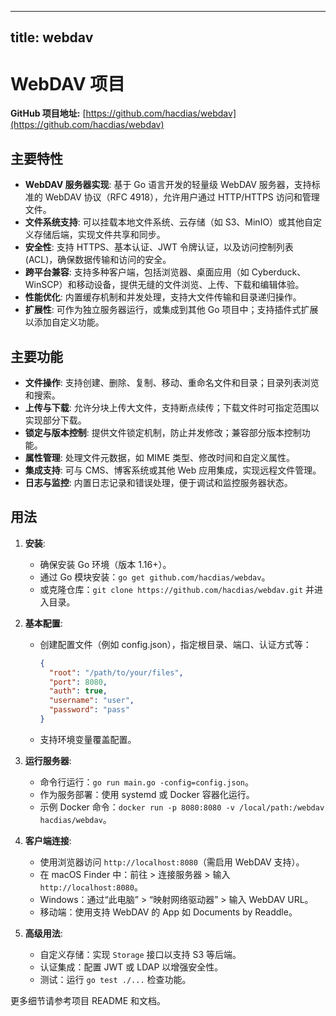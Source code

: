 
---
title: webdav
---

# WebDAV 项目

**GitHub 项目地址:** [https://github.com/hacdias/webdav](https://github.com/hacdias/webdav)

## 主要特性
- **WebDAV 服务器实现**: 基于 Go 语言开发的轻量级 WebDAV 服务器，支持标准的 WebDAV 协议（RFC 4918），允许用户通过 HTTP/HTTPS 访问和管理文件。
- **文件系统支持**: 可以挂载本地文件系统、云存储（如 S3、MinIO）或其他自定义存储后端，实现文件共享和同步。
- **安全性**: 支持 HTTPS、基本认证、JWT 令牌认证，以及访问控制列表 (ACL)，确保数据传输和访问的安全。
- **跨平台兼容**: 支持多种客户端，包括浏览器、桌面应用（如 Cyberduck、WinSCP）和移动设备，提供无缝的文件浏览、上传、下载和编辑体验。
- **性能优化**: 内置缓存机制和并发处理，支持大文件传输和目录递归操作。
- **扩展性**: 可作为独立服务器运行，或集成到其他 Go 项目中；支持插件式扩展以添加自定义功能。

## 主要功能
- **文件操作**: 支持创建、删除、复制、移动、重命名文件和目录；目录列表浏览和搜索。
- **上传与下载**: 允许分块上传大文件，支持断点续传；下载文件时可指定范围以实现部分下载。
- **锁定与版本控制**: 提供文件锁定机制，防止并发修改；兼容部分版本控制功能。
- **属性管理**: 处理文件元数据，如 MIME 类型、修改时间和自定义属性。
- **集成支持**: 可与 CMS、博客系统或其他 Web 应用集成，实现远程文件管理。
- **日志与监控**: 内置日志记录和错误处理，便于调试和监控服务器状态。

## 用法
1. **安装**:
   - 确保安装 Go 环境（版本 1.16+）。
   - 通过 Go 模块安装：`go get github.com/hacdias/webdav`。
   - 或克隆仓库：`git clone https://github.com/hacdias/webdav.git` 并进入目录。

2. **基本配置**:
   - 创建配置文件（例如 config.json），指定根目录、端口、认证方式等：
     ```json
     {
       "root": "/path/to/your/files",
       "port": 8080,
       "auth": true,
       "username": "user",
       "password": "pass"
     }
     ```
   - 支持环境变量覆盖配置。

3. **运行服务器**:
   - 命令行运行：`go run main.go -config=config.json`。
   - 作为服务部署：使用 systemd 或 Docker 容器化运行。
   - 示例 Docker 命令：`docker run -p 8080:8080 -v /local/path:/webdav hacdias/webdav`。

4. **客户端连接**:
   - 使用浏览器访问 `http://localhost:8080`（需启用 WebDAV 支持）。
   - 在 macOS Finder 中：前往 > 连接服务器 > 输入 `http://localhost:8080`。
   - Windows：通过“此电脑” > “映射网络驱动器” > 输入 WebDAV URL。
   - 移动端：使用支持 WebDAV 的 App 如 Documents by Readdle。

5. **高级用法**:
   - 自定义存储：实现 `Storage` 接口以支持 S3 等后端。
   - 认证集成：配置 JWT 或 LDAP 以增强安全性。
   - 测试：运行 `go test ./...` 检查功能。

更多细节请参考项目 README 和文档。